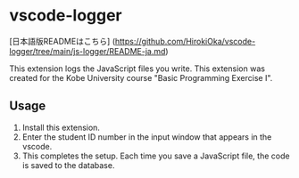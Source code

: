 # vscode-logger

[日本語版READMEはこちら] (https://github.com/HirokiOka/vscode-logger/tree/main/js-logger/README-ja.md)

This extension logs the JavaScript files you write.
This extension was created for the Kobe University course "Basic Programming Exercise I".

## Usage

1. Install this extension.
2. Enter the student ID number in the input window that appears in the vscode.
3. This completes the setup. Each time you save a JavaScript file, the code is saved to the database.

